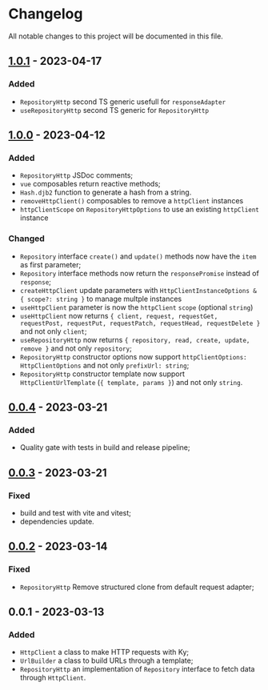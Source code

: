 # Changelog

All notable changes to this project will be documented in this file.

## [1.0.1] - 2023-04-17

### Added

- `RepositoryHttp` second TS generic usefull for `responseAdapter`
- `useRepositoryHttp` second TS generic for `RepositoryHttp`

## [1.0.0] - 2023-04-12

### Added

- `RepositoryHttp` JSDoc comments;
- `vue` composables return reactive methods;
- `Hash.djb2` function to generate a hash from a string.
- `removeHttpClient()` composables to remove a `httpClient` instances
- `httpClientScope` on `RepositoryHttpOptions` to use an existing `httpClient` instance

### Changed

- `Repository` interface `create()` and `update()` methods now have the `item` as first parameter;
- `Repository` interface methods now return the `responsePromise` instead of `response`;
- `createHttpClient` update parameters with `HttpClientInstanceOptions & { scope?: string }` to manage multple instances
- `useHttpClient` parameter is now the `httpClient` `scope` (optional `string`)
- `useHttpClient` now returns `{ client, request, requestGet, requestPost, requestPut, requestPatch, requestHead, requestDelete }` and not only `client`;
- `useRepositoryHttp` now returns `{ repository, read, create, update, remove }` and not only `repository`;
- `RepositoryHttp` constructor options now support `httpClientOptions: HttpClientOptions` and not only `prefixUrl: string`;
- `RepositoryHttp` constructor template now support `HttpClientUrlTemplate` (`{ template, params }`) and not only `string`.

## [0.0.4] - 2023-03-21

### Added

- Quality gate with tests in build and release pipeline;

## [0.0.3] - 2023-03-21

### Fixed

- build and test with vite and vitest;
- dependencies update.

## [0.0.2] - 2023-03-14

### Fixed

- `RepositoryHttp` Remove structured clone from default request adapter;

## 0.0.1 - 2023-03-13

### Added

- `HttpClient` a class to make HTTP requests with Ky;
- `UrlBuilder` a class to build URLs through a template;
- `RepositoryHttp` an implementation of `Repository` interface to fetch data through `HttpClient`.

[1.0.1]: https://github.com/volverjs/data/compare/v1.0.0...v1.0.1
[1.0.0]: https://github.com/volverjs/data/compare/v0.0.4...v1.0.0
[0.0.4]: https://github.com/volverjs/data/compare/v0.0.3...v0.0.4
[0.0.3]: https://github.com/volverjs/data/compare/v0.0.2...v0.0.3
[0.0.2]: https://github.com/volverjs/data/compare/v0.0.1...v0.0.2
